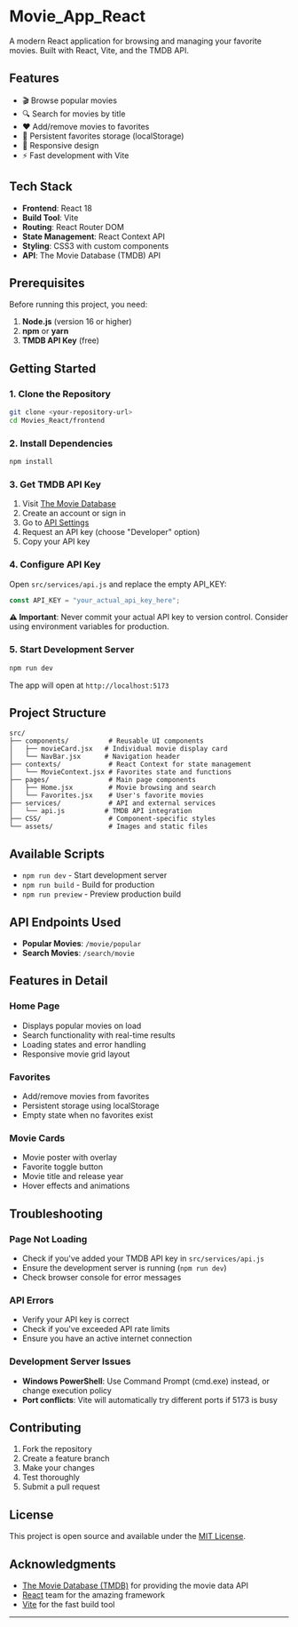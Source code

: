 # Movie_App_React

A modern React application for browsing and managing your favorite movies. Built with React, Vite, and the TMDB API.

## Features

- 🎬 Browse popular movies
- 🔍 Search for movies by title
- ❤️ Add/remove movies to favorites
- 💾 Persistent favorites storage (localStorage)
- 📱 Responsive design
- ⚡ Fast development with Vite

## Tech Stack

- **Frontend**: React 18
- **Build Tool**: Vite
- **Routing**: React Router DOM
- **State Management**: React Context API
- **Styling**: CSS3 with custom components
- **API**: The Movie Database (TMDB) API

## Prerequisites

Before running this project, you need:

1. **Node.js** (version 16 or higher)
2. **npm** or **yarn**
3. **TMDB API Key** (free)

## Getting Started

### 1. Clone the Repository

```bash
git clone <your-repository-url>
cd Movies_React/frontend
```

### 2. Install Dependencies

```bash
npm install
```

### 3. Get TMDB API Key

1. Visit [The Movie Database](https://www.themoviedb.org/)
2. Create an account or sign in
3. Go to [API Settings](https://www.themoviedb.org/settings/api)
4. Request an API key (choose "Developer" option)
5. Copy your API key

### 4. Configure API Key

Open `src/services/api.js` and replace the empty API_KEY:

```javascript
const API_KEY = "your_actual_api_key_here";
```

**⚠️ Important**: Never commit your actual API key to version control. Consider using environment variables for production.

### 5. Start Development Server

```bash
npm run dev
```

The app will open at `http://localhost:5173`

## Project Structure

```
src/
├── components/          # Reusable UI components
│   ├── movieCard.jsx   # Individual movie display card
│   └── NavBar.jsx      # Navigation header
├── contexts/            # React Context for state management
│   └── MovieContext.jsx # Favorites state and functions
├── pages/               # Main page components
│   ├── Home.jsx         # Movie browsing and search
│   └── Favorites.jsx    # User's favorite movies
├── services/            # API and external services
│   └── api.js          # TMDB API integration
├── CSS/                 # Component-specific styles
└── assets/              # Images and static files
```

## Available Scripts

- `npm run dev` - Start development server
- `npm run build` - Build for production
- `npm run preview` - Preview production build

## API Endpoints Used

- **Popular Movies**: `/movie/popular`
- **Search Movies**: `/search/movie`

## Features in Detail

### Home Page
- Displays popular movies on load
- Search functionality with real-time results
- Loading states and error handling
- Responsive movie grid layout

### Favorites
- Add/remove movies from favorites
- Persistent storage using localStorage
- Empty state when no favorites exist

### Movie Cards
- Movie poster with overlay
- Favorite toggle button
- Movie title and release year
- Hover effects and animations

## Troubleshooting

### Page Not Loading
- Check if you've added your TMDB API key in `src/services/api.js`
- Ensure the development server is running (`npm run dev`)
- Check browser console for error messages

### API Errors
- Verify your API key is correct
- Check if you've exceeded API rate limits
- Ensure you have an active internet connection

### Development Server Issues
- **Windows PowerShell**: Use Command Prompt (cmd.exe) instead, or change execution policy
- **Port conflicts**: Vite will automatically try different ports if 5173 is busy

## Contributing

1. Fork the repository
2. Create a feature branch
3. Make your changes
4. Test thoroughly
5. Submit a pull request

## License

This project is open source and available under the [MIT License](LICENSE).

## Acknowledgments

- [The Movie Database (TMDB)](https://www.themoviedb.org/) for providing the movie data API
- [React](https://reactjs.org/) team for the amazing framework
- [Vite](https://vitejs.dev/) for the fast build tool

---
